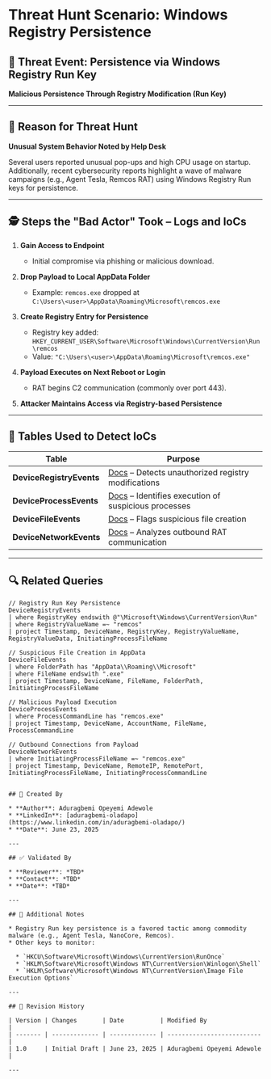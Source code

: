# Threat Hunt Scenario: Windows Registry Persistence

## 🎯 Threat Event: Persistence via Windows Registry Run Key

**Malicious Persistence Through Registry Modification (Run Key)**

---

## 📌 Reason for Threat Hunt

**Unusual System Behavior Noted by Help Desk**

Several users reported unusual pop-ups and high CPU usage on startup. Additionally, recent cybersecurity reports highlight a wave of malware campaigns (e.g., Agent Tesla, Remcos RAT) using Windows Registry Run keys for persistence.

---

## 🕵️ Steps the "Bad Actor" Took – Logs and IoCs

1. **Gain Access to Endpoint**  
   * Initial compromise via phishing or malicious download.

2. **Drop Payload to Local AppData Folder**  
   * Example: `remcos.exe` dropped at  
     `C:\Users\<user>\AppData\Roaming\Microsoft\remcos.exe`

3. **Create Registry Entry for Persistence**  
   * Registry key added:  
     `HKEY_CURRENT_USER\Software\Microsoft\Windows\CurrentVersion\Run\remcos`  
   * Value: `"C:\Users\<user>\AppData\Roaming\Microsoft\remcos.exe"`

4. **Payload Executes on Next Reboot or Login**  
   * RAT begins C2 communication (commonly over port 443).

5. **Attacker Maintains Access via Registry-based Persistence**

---

## 📂 Tables Used to Detect IoCs

| Table                  | Purpose                                                                                                                                            |
|------------------------|----------------------------------------------------------------------------------------------------------------------------------------------------|
| **DeviceRegistryEvents** | [Docs](https://learn.microsoft.com/en-us/defender-xdr/advanced-hunting-deviceregistryevents-table) – Detects unauthorized registry modifications |
| **DeviceProcessEvents**  | [Docs](https://learn.microsoft.com/en-us/defender-xdr/advanced-hunting-deviceprocessevents-table) – Identifies execution of suspicious processes |
| **DeviceFileEvents**     | [Docs](https://learn.microsoft.com/en-us/defender-xdr/advanced-hunting-devicefileevents-table) – Flags suspicious file creation                 |
| **DeviceNetworkEvents**  | [Docs](https://learn.microsoft.com/en-us/defender-xdr/advanced-hunting-devicenetworkevents-table) – Analyzes outbound RAT communication           |

---

## 🔍 Related Queries

```kusto
// Registry Run Key Persistence
DeviceRegistryEvents
| where RegistryKey endswith @"\Microsoft\Windows\CurrentVersion\Run"
| where RegistryValueName =~ "remcos"
| project Timestamp, DeviceName, RegistryKey, RegistryValueName, RegistryValueData, InitiatingProcessFileName

// Suspicious File Creation in AppData
DeviceFileEvents
| where FolderPath has "AppData\\Roaming\\Microsoft"
| where FileName endswith ".exe"
| project Timestamp, DeviceName, FileName, FolderPath, InitiatingProcessFileName

// Malicious Payload Execution
DeviceProcessEvents
| where ProcessCommandLine has "remcos.exe"
| project Timestamp, DeviceName, AccountName, FileName, ProcessCommandLine

// Outbound Connections from Payload
DeviceNetworkEvents
| where InitiatingProcessFileName =~ "remcos.exe"
| project Timestamp, DeviceName, RemoteIP, RemotePort, InitiatingProcessFileName, InitiatingProcessCommandLine


## 👤 Created By

* **Author**: Aduragbemi Opeyemi Adewole
* **LinkedIn**: [aduragbemi-oladapo](https://www.linkedin.com/in/aduragbemi-oladapo/)
* **Date**: June 23, 2025

---

## ✅ Validated By

* **Reviewer**: *TBD*
* **Contact**: *TBD*
* **Date**: *TBD*

---

## 📝 Additional Notes

* Registry Run key persistence is a favored tactic among commodity malware (e.g., Agent Tesla, NanoCore, Remcos).
* Other keys to monitor:

  * `HKCU\Software\Microsoft\Windows\CurrentVersion\RunOnce`
  * `HKLM\Software\Microsoft\Windows NT\CurrentVersion\Winlogon\Shell`
  * `HKLM\Software\Microsoft\Windows NT\CurrentVersion\Image File Execution Options`

---

## 📅 Revision History

| Version | Changes       | Date          | Modified By                |
| ------- | ------------- | ------------- | -------------------------- |
| 1.0     | Initial Draft | June 23, 2025 | Aduragbemi Opeyemi Adewole |

---

```

